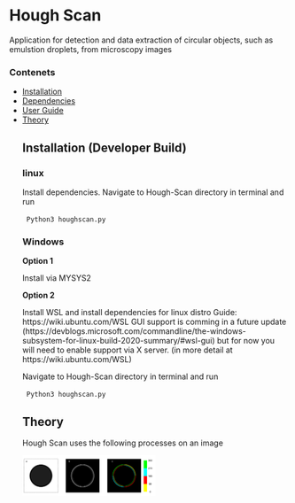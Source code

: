 <h1> Hough Scan </h1>

<p align="left">
Application for detection and data extraction of circular objects, such as emulstion droplets, from microscopy images
  </p>
  
<h3> Contenets </h3>
<ul> 
  <li><a href="#Installation"> Installation
  <li><a href=""> Dependencies
  <li><a href=""> User Guide
  <li><a href="#Theory"> Theory
  
  
 <h2><a name="Installation"> Installation (Developer Build)</a></h2>
  <p align="left">    

  <h3> linux </h3>
  <p align="left">
Install dependencies.
Navigate to Hough-Scan directory in terminal and run
  </p>
<code> Python3 houghscan.py </code>
<h3> Windows </h3>
  <p align="left">
  <b> Option 1 </b> 
<p> Install via MYSYS2 </p>
  <b> Option 2 </b> 
<p>Install WSL and install dependencies for linux distro
Guide: https://wiki.ubuntu.com/WSL
GUI support is comming in a future update (https://devblogs.microsoft.com/commandline/the-windows-subsystem-for-linux-build-2020-summary/#wsl-gui)
but for now you will need to enable support via X server. (in more detail at https://wiki.ubuntu.com/WSL)</p>

Navigate to Hough-Scan directory in terminal and run
  </p>
<code> Python3 houghscan.py </code>

<h2><a name="Theory"> Theory </a></h2>
  <p align="left">
Hough Scan uses the following processes on an image
  </p>
<img src="./Readme_Images/Sobel.png" width="50%" height="50%">

